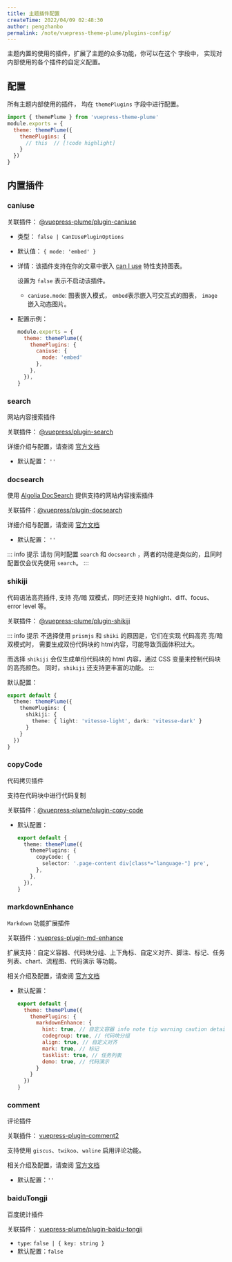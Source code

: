 ```yaml
---
title: 主题插件配置
createTime: 2022/04/09 02:48:30
author: pengzhanbo
permalink: /note/vuepress-theme-plume/plugins-config/
---
```


主题内置的使用的插件，扩展了主题的众多功能，你可以在这个 字段中， 实现对内部使用的各个插件的自定义配置。

## 配置
所有主题内部使用的插件， 均在 `themePlugins` 字段中进行配置。
``` js
import { themePlume } from 'vuepress-theme-plume'
module.exports = {
  theme: themePlume({
    themePlugins: {
      // this  // [!code highlight]
    }
  })
}
```

## 内置插件

### caniuse

关联插件： [@vuepress-plume/plugin-caniuse](https://www.npmjs.com/package/@vuepress-plume/plugin-caniuse)

- 类型： `false | CanIUsePluginOptions`
- 默认值： `{ mode: 'embed' }`
- 详情：该插件支持在你的文章中嵌入 [can I use](https://caniuse.com/) 特性支持图表。
  
  设置为 `false` 表示不启动该插件。
  - `caniuse.mode`: 图表嵌入模式， `embed`表示嵌入可交互式的图表， `image` 嵌入动态图片。
- 配置示例：
  ``` js
  module.exports = {
    theme: themePlume({
      themePlugins: {
        caniuse: {
          mode: 'embed'
        },
      },
    }),
  }
  ```

### search

网站内容搜索插件

关联插件： [@vuepress/plugin-search](https://v2.vuepress.vuejs.org/zh/reference/plugin/search.html)

详细介绍与配置，请查阅 [官方文档](https://v2.vuepress.vuejs.org/zh/reference/plugin/search.html)

- 默认配置： `''`

### docsearch

使用 [Algolia DocSearch](https://docsearch.algolia.com/) 提供支持的网站内容搜索插件

关联插件：[@vuepress/plugin-docsearch](https://v2.vuepress.vuejs.org/zh/reference/plugin/docsearch.html)

详细介绍与配置，请查阅  [官方文档](https://v2.vuepress.vuejs.org/zh/reference/plugin/docsearch.html)

- 默认配置： `''`

::: info 提示
请勿 同时配置 `search` 和 `docsearch` ，两者的功能是类似的，且同时配置仅会优先使用 `search`。
:::


### shikiji

代码语法高亮插件, 支持 亮/暗 双模式，同时还支持 highlight、diff、focus、error level 等。

关联插件： [@vuepress-plume/plugin-shikiji](/note/vuepress-theme-plume/inline-plugin/)

::: info 提示
不选择使用 `prismjs` 和 `shiki` 的原因是，它们在实现 代码高亮 亮/暗 双模式时，
需要生成双份代码块的 html内容，可能导致页面体积过大。

而选择 `shikiji` 会仅生成单份代码块的 html 内容，通过 CSS 变量来控制代码块的高亮颜色。
同时，`shikiji` 还支持更丰富的功能。
:::

默认配置：
```ts
export default {
  theme: themePlume({
    themePlugins: {
      shikiji: {
        theme: { light: 'vitesse-light', dark: 'vitesse-dark' }
      }
    }
  })
}
```


### copyCode

代码拷贝插件

支持在代码块中进行代码复制

关联插件：[@vuepress-plume/plugin-copy-code](https://www.npmjs.com/package/@vuepress-plume/plugin-copy-code)


- 默认配置： 
  ``` ts
  export default {
    theme: themePlume({
      themePlugins: {
        copyCode: {
          selector: '.page-content div[class*="language-"] pre',
        },
      },
    }),
  }
  ```

### markdownEnhance

`Markdown` 功能扩展插件

关联插件：[vuepress-plugin-md-enhance](https://vuepress-theme-hope.github.io/v2/md-enhance/zh/)

扩展支持：自定义容器、代码块分组、上下角标、自定义对齐、脚注、标记、任务列表、chart、流程图、代码演示 等功能。

相关介绍及配置，请查阅 [官方文档](https://vuepress-theme-hope.github.io/v2/md-enhance/zh/)

- 默认配置：
  ``` js
  export default {
    theme: themePlume({
      themePlugins: {
        markdownEnhance: {
          hint: true, // 自定义容器 info note tip warning caution details important
          codegroup: true, // 代码块分组
          align: true, // 自定义对齐
          mark: true, // 标记
          tasklist: true, // 任务列表
          demo: true, // 代码演示
        }
      }
    })
  }
  ```

### comment

评论插件

关联插件： [vuepress-plugin-comment2](https://vuepress-theme-hope.github.io/v2/comment/zh/)

支持使用 `giscus`、`twikoo`、`waline` 启用评论功能。

相关介绍及配置，请查阅 [官方文档](https://vuepress-theme-hope.github.io/v2/comment/zh/)

- 默认配置：`''`

### baiduTongji

百度统计插件

关联插件： [vuepress-plume/plugin-baidu-tongji](https://github.com/pengzhanbo/vuepress-theme-plume/tree/main/plugins/plugin-baidu-tongji)

- `type`: `false | { key: string }`
- 默认配置：`false`
